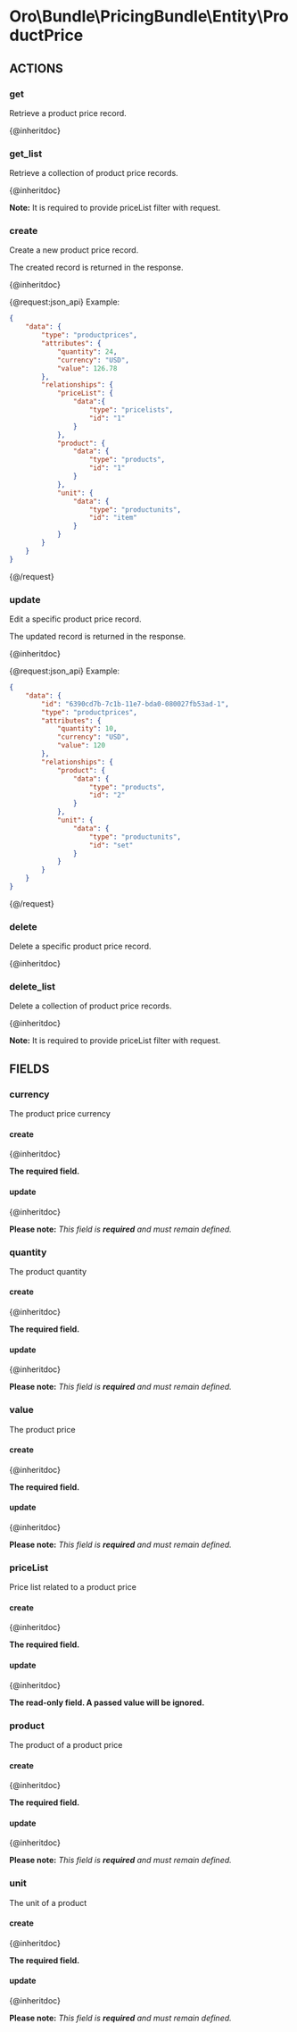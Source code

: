 # Oro\Bundle\PricingBundle\Entity\ProductPrice

## ACTIONS

### get

Retrieve a product price record.

{@inheritdoc}

### get_list

Retrieve a collection of product price records.

{@inheritdoc}

**Note:** It is required to provide priceList filter with request.

### create

Create a new product price record.

The created record is returned in the response.

{@inheritdoc}

{@request:json_api}
Example:

```JSON
{
    "data": {
        "type": "productprices",
        "attributes": {
            "quantity": 24,
            "currency": "USD",
            "value": 126.78
        },
        "relationships": {
            "priceList": {
                "data":{
                    "type": "pricelists",
                    "id": "1"
                }
            },
            "product": {
                "data": {
                    "type": "products",
                    "id": "1"
                }
            },
            "unit": {
                "data": {
                    "type": "productunits",
                    "id": "item"
                }
            }
        }
    }
}

```
{@/request}

### update

Edit a specific product price record.

The updated record is returned in the response.

{@inheritdoc}

{@request:json_api}
Example:

```JSON
{
    "data": {
        "id": "6390cd7b-7c1b-11e7-bda0-080027fb53ad-1",
        "type": "productprices",
        "attributes": {
            "quantity": 10,
            "currency": "USD",
            "value": 120
        },
        "relationships": {
            "product": {
                "data": {
                    "type": "products",
                    "id": "2"
                }
            },
            "unit": {
                "data": {
                    "type": "productunits",
                    "id": "set"
                }
            }
        }
    }
}
```
{@/request}

### delete

Delete a specific product price record.

{@inheritdoc}

### delete_list

Delete a collection of product price records.

{@inheritdoc}

**Note:** It is required to provide priceList filter with request.

## FIELDS

### currency

The product price currency

#### create

{@inheritdoc}

**The required field.**

#### update

{@inheritdoc}

**Please note:**
*This field is **required** and must remain defined.*

### quantity

The product quantity

#### create

{@inheritdoc}

**The required field.**

#### update

{@inheritdoc}

**Please note:**
*This field is **required** and must remain defined.*

### value

The product price

#### create

{@inheritdoc}

**The required field.**

#### update

{@inheritdoc}

**Please note:**
*This field is **required** and must remain defined.*

### priceList

Price list related to a product price

#### create

{@inheritdoc}

**The required field.**

#### update

{@inheritdoc}

**The read-only field. A passed value will be ignored.**

### product

The product of a product price

#### create

{@inheritdoc}

**The required field.**

#### update

{@inheritdoc}

**Please note:**
*This field is **required** and must remain defined.*

### unit

The unit of a product

#### create

{@inheritdoc}

**The required field.**

#### update

{@inheritdoc}

**Please note:**
*This field is **required** and must remain defined.*
